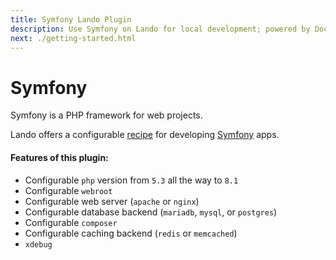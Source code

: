 ```yaml
---
title: Symfony Lando Plugin
description: Use Symfony on Lando for local development; powered by Docker and Docker Compose, config php version, swap db or caching backends or web server, use composer. symfony console, xdebug and custom config files, oh and also import and export databases.
next: ./getting-started.html
---
```


# Symfony

Symfony is a PHP framework for web projects.

Lando offers a configurable [recipe](https://docs.lando.dev/config/recipes.html) for developing [Symfony](https://symfony.com/) apps.

#### Features of this plugin:

* Configurable `php` version from `5.3` all the way to `8.1`
* Configurable `webroot`
* Configurable web server (`apache` or `nginx`)
* Configurable database backend (`mariadb`, `mysql`, or `postgres`)
* Configurable `composer`
* Configurable caching backend (`redis` or `memcached`)
* `xdebug`

